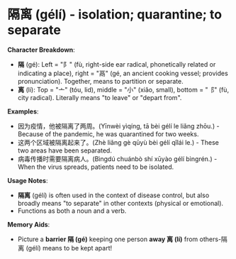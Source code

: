 # **隔离 (gélí) - isolation; quarantine; to separate**

**Character Breakdown**:  
- **隔** (gé): Left = "阝" (fù, right-side ear radical, phonetically related or indicating a place), right = "鬲" (gé, an ancient cooking vessel; provides pronunciation). Together, means to partition or separate.  
- **离** (lí): Top = "亠" (tóu, lid), middle = "小" (xiǎo, small), bottom = "⻏" (fù, city radical). Literally means "to leave" or "depart from".

**Examples**:  
- 因为疫情，他被隔离了两周。(Yīnwèi yìqíng, tā bèi gélí le liǎng zhōu.) - Because of the pandemic, he was quarantined for two weeks.  
- 这两个区域被隔离起来了。(Zhè liǎng gè qūyù bèi gélí qǐlái le.) - These two areas have been separated.  
- 病毒传播时需要隔离病人。(Bìngdú chuánbò shí xūyào gélí bìngrén.) - When the virus spreads, patients need to be isolated.

**Usage Notes**:  
- **隔离** (gélí) is often used in the context of disease control, but also broadly means "to separate" in other contexts (physical or emotional).  
- Functions as both a noun and a verb.

**Memory Aids**:  
- Picture a **barrier 隔 (gé)** keeping one person **away 离 (lí)** from others-隔离 (gélí) means to be kept apart!